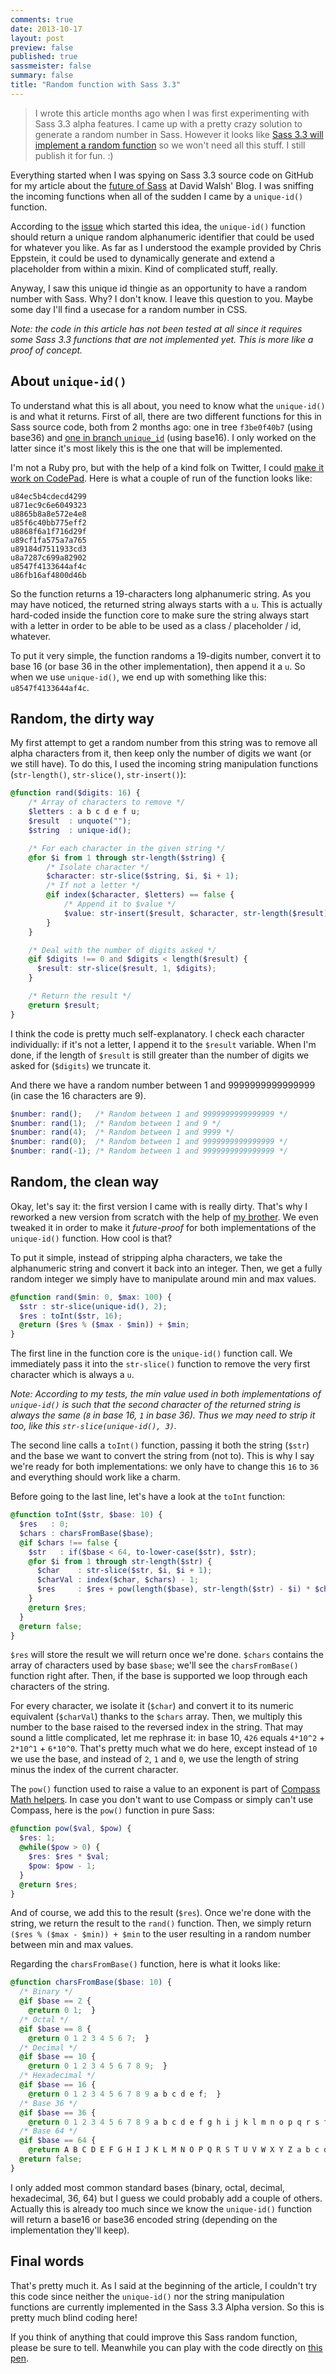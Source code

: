 ```yaml
---
comments: true
date: 2013-10-17
layout: post
preview: false
published: true
sassmeister: false
summary: false
title: "Random function with Sass 3.3"
---
```


> I wrote this article months ago when I was first experimenting with Sass 3.3 alpha features. I came up with a pretty crazy solution to generate a random number in Sass. However it looks like [Sass 3.3 will implement a random function](https://github.com/nex3/sass/pull/968) so we won't need all this stuff. I still publish it for fun. :)

Everything started when I was spying on Sass 3.3 source code on GitHub for my article about the [future of Sass](http://davidwalsh.name/future-sass) at David Walsh' Blog. I was sniffing the incoming functions when all of the sudden I came by a `unique-id()` function.

According to the [issue](https://github.com/nex3/sass/issues/771) which started this idea, the `unique-id()` function should return a unique random alphanumeric identifier that could be used for whatever you like. As far as I understood the example provided by Chris Eppstein, it could be used to dynamically generate and extend a placeholder from within a mixin. Kind of complicated stuff, really.

Anyway, I saw this unique id thingie as an opportunity to have a random number with Sass. Why? I don't know. I leave this question to you. Maybe some day I'll find a usecase for a random number in CSS.

*Note: the code in this article has not been tested at all since it requires some Sass 3.3 functions that are not implemented yet. This is more like a proof of concept.*

## About `unique-id()`

To understand what this is all about, you need to know what the `unique-id()` is and what it returns. First of all, there are two different functions for this in Sass source code, both from 2 months ago: one in tree `f3be0f40b7` (using base36) and [one in branch `unique_id`](https://github.com/nex3/sass/blob/unique_id/lib/sass/script/functions.rb#L1645) (using base16). I only worked on the latter since it's most likely this is the one that will be implemented.

I'm not a Ruby pro, but with the help of a kind folk on Twitter, I could [make it work on CodePad](http://codepad.org/lojd8zLH). Here is what a couple of run of the function looks like:

```
u84ec5b4cdecd4299
u871ec9c6e6049323
u8865b8a8e572e4e8
u85f6c40bb775eff2
u8868f6a1f716d29f
u89cf1fa575a7a765
u89184d7511933cd3
u8a7287c699a82902
u8547f4133644af4c
u86fb16af4800d46b
```

So the function returns a 19-characters long alphanumeric string. As you may have noticed, the returned string always starts with a `u`. This is actually hard-coded inside the function core to make sure the string always start with a letter in order to be able to be used as a class / placeholder / id, whatever.

To put it very simple, the function randoms a 19-digits number, convert it to base 16 (or base 36 in the other implementation), then append it a `u`. So when we use `unique-id()`, we end up with something like this: `u8547f4133644af4c`.

## Random, the dirty way

My first attempt to get a random number from this string was to remove all alpha characters from it, then keep only the number of digits we want (or we still have). To do this, I used the incoming string manipulation functions (`str-length()`, `str-slice()`, `str-insert()`):

```scss
@function rand($digits: 16) {
    /* Array of characters to remove */
    $letters : a b c d e f u;
    $result  : unquote("");
    $string  : unique-id();

    /* For each character in the given string */
    @for $i from 1 through str-length($string) {
        /* Isolate character */
        $character: str-slice($string, $i, $i + 1);
        /* If not a letter */
        @if index($character, $letters) == false {
            /* Append it to $value */
            $value: str-insert($result, $character, str-length($result) + 1);
        }
    }

    /* Deal with the number of digits asked */
    @if $digits !== 0 and $digits < length($result) {
      $result: str-slice($result, 1, $digits);
    }

    /* Return the result */
    @return $result;
}
```

I think the code is pretty much self-explanatory. I check each character individually: if it's not a letter, I append it to the `$result` variable. When I'm done, if the length of `$result` is still greater than the number of digits we asked for (`$digits`) we truncate it.

And there we have a random number between 1 and 9999999999999999 (in case the 16 characters are 9).

```scss
$number: rand();   /* Random between 1 and 9999999999999999 */
$number: rand(1);  /* Random between 1 and 9 */
$number: rand(4);  /* Random between 1 and 9999 */
$number: rand(0);  /* Random between 1 and 9999999999999999 */
$number: rand(-1); /* Random between 1 and 9999999999999999 */

```

## Random, the clean way

Okay, let's say it: the first version I came with is really dirty. That's why I reworked a new version from scratch with the help of [my brother](https://twitter.com/l_giraudel). We even tweaked it in order to make it <em>future-proof</em> for both implementations of the `unique-id()` function. How cool is that?

To put it simple, instead of stripping alpha characters, we take the alphanumeric string and convert it back into an integer. Then, we get a fully random integer we simply have to manipulate around min and max values.

```scss
@function rand($min: 0, $max: 100) {
  $str : str-slice(unique-id(), 2);
  $res : toInt($str, 16);
  @return ($res % ($max - $min)) + $min;
}
```

The first line in the function core is the `unique-id()` function call. We immediately pass it into the `str-slice()` function to remove the very first character which is always a `u`.

*Note: According to my tests, the min value used in both implementations of `unique-id()` is such that the second character of the returned string is always the same (`8` in base 16, `1` in base 36). Thus we may need to strip it too, like this `str-slice(unique-id(), 3)`.*

The second line calls a `toInt()` function, passing it both the string (`$str`) and the base we want to convert the string from (not to). This is why I say we're ready for both implementations: we only have to change this `16` to `36` and everything should work like a charm.

Before going to the last line, let's have a look at the `toInt` function:

```scss
@function toInt($str, $base: 10) {
  $res   : 0;
  $chars : charsFromBase($base);
  @if $chars !== false {
    $str   : if($base < 64, to-lower-case($str), $str);
    @for $i from 1 through str-length($str) {
      $char    : str-slice($str, $i, $i + 1);
      $charVal : index($char, $chars) - 1;
      $res     : $res + pow(length($base), str-length($str) - $i) * $charVal;
    }
    @return $res;
  }
  @return false;
}
```

`$res` will store the result we will return once we're done. `$chars` contains the array of characters used by base `$base`; we'll see the `charsFromBase()` function right after. Then, if the base is supported we loop through each characters of the string.

For every character, we isolate it (`$char`) and convert it to its numeric equivalent (`$charVal`) thanks to the `$chars` array. Then, we multiply this number to the base raised to the reversed index in the string. That may sound a little complicated, let me rephrase it: in base 10, `426` equals `4*10^2` + `2*10^1` + `6*10^0`. That's pretty much what we do here, except instead of `10` we use the base, and instead of `2`, `1` and `0`, we use the length of string minus the index of the current character.

The `pow()` function used to raise a value to an exponent is part of [Compass Math helpers](http://compass-style.org/reference/compass/helpers/math/). In case you don't want to use Compass or simply can't use Compass, here is the `pow()` function in pure Sass:

```scss
@function pow($val, $pow) {
  $res: 1;
  @while($pow > 0) {
    $res: $res * $val;
    $pow: $pow - 1;
  }
  @return $res;
}
```

And of course, we add this to the result (`$res`). Once we're done with the string, we return the result to the `rand()` function. Then, we simply return `($res % ($max - $min)) + $min` to the user resulting in a random number between min and max values.

Regarding the `charsFromBase()` function, here is what it looks like:

```scss
@function charsFromBase($base: 10) {
  /* Binary */
  @if $base == 2 {
    @return 0 1;  }
  /* Octal */
  @if $base == 8 {
    @return 0 1 2 3 4 5 6 7;  }
  /* Decimal */
  @if $base == 10 {
    @return 0 1 2 3 4 5 6 7 8 9;  }
  /* Hexadecimal */
  @if $base == 16 {
    @return 0 1 2 3 4 5 6 7 8 9 a b c d e f;  }
  /* Base 36 */
  @if $base == 36 {
    @return 0 1 2 3 4 5 6 7 8 9 a b c d e f g h i j k l m n o p q r s t u v w x y z;  }
  /* Base 64 */
  @if $base == 64 {
    @return A B C D E F G H I J K L M N O P Q R S T U V W X Y Z a b c d e f g h i j k l m n o p q r s t u v w x y z 0 1 2 3 4 5 6 7 8 9 + /;  }
  @return false;
}
```

I only added most common standard bases (binary, octal, decimal, hexadecimal, 36, 64) but I guess we could probably add a couple of others. Actually this is already too much since we know the `unique-id()` function will return a base16 or base36 encoded string (depending on the implementation they'll keep).

## Final words

That's pretty much it. As I said at the beginning of the article, I couldn't try this code since neither the `unique-id()` nor the string manipulation functions are currently implemented in the Sass 3.3 Alpha version. So this is pretty much blind coding here!

If you think of anything that could improve this Sass random function, please be sure to tell. Meanwhile you can play with the code directly on [this pen](http://codepen.io/HugoGiraudel/pen/ohscb).